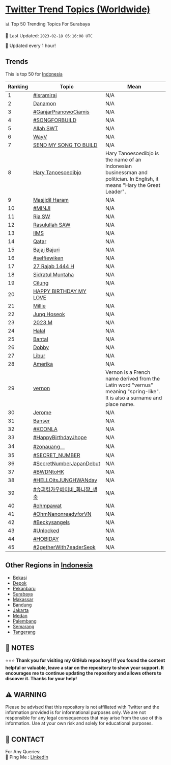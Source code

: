 [Twitter Trend Topics (Worldwide)](https://github.com/ErcinDedeoglu/Twitter-Trend-Topics)
==========


📊 Top 50 Trending Topics For Surabaya

📆 Last Updated: `2023-02-18 05:16:08 UTC`

🔧 Updated every 1 hour!


## Trends

This is top 50 for [Indonesia](</Indonesia>)

| Ranking | Topic | Mean |
| ------- | ------------ | ------------ |
| 1 | [#isramiraj](http://twitter.com/search?q=%23isramiraj) | N/A |
| 2 | [Danamon](http://twitter.com/search?q=Danamon) | N/A |
| 3 | [#GanjarPranowoCiamis](http://twitter.com/search?q=%23GanjarPranowoCiamis) | N/A |
| 4 | [#SONGFORBUILD](http://twitter.com/search?q=%23SONGFORBUILD) | N/A |
| 5 | [Allah SWT](http://twitter.com/search?q=Allah+SWT) | N/A |
| 6 | [WayV](http://twitter.com/search?q=WayV) | N/A |
| 7 | [SEND MY SONG TO BUILD](http://twitter.com/search?q=SEND+MY+SONG+TO+BUILD) | N/A |
| 8 | [Hary Tanoesoedibjo](http://twitter.com/search?q=Hary+Tanoesoedibjo) | Hary Tanoesoedibjo is the name of an Indonesian businessman and politician. In English, it means "Hary the Great Leader". |
| 9 | [Masjidil Haram](http://twitter.com/search?q=Masjidil+Haram) | N/A |
| 10 | [#MINJI](http://twitter.com/search?q=%23MINJI) | N/A |
| 11 | [Ria SW](http://twitter.com/search?q=Ria+SW) | N/A |
| 12 | [Rasulullah SAW](http://twitter.com/search?q=Rasulullah+SAW) | N/A |
| 13 | [IIMS](http://twitter.com/search?q=IIMS) | N/A |
| 14 | [Qatar](http://twitter.com/search?q=Qatar) | N/A |
| 15 | [Bajaj Bajuri](http://twitter.com/search?q=Bajaj+Bajuri) | N/A |
| 16 | [#selfiewiken](http://twitter.com/search?q=%23selfiewiken) | N/A |
| 17 | [27 Rajab 1444 H](http://twitter.com/search?q=27+Rajab+1444+H) | N/A |
| 18 | [Sidratul Muntaha](http://twitter.com/search?q=Sidratul+Muntaha) | N/A |
| 19 | [Cilung](http://twitter.com/search?q=Cilung) | N/A |
| 20 | [HAPPY BIRTHDAY MY LOVE](http://twitter.com/search?q=HAPPY+BIRTHDAY+MY+LOVE) | N/A |
| 21 | [Millie](http://twitter.com/search?q=Millie) | N/A |
| 22 | [Jung Hoseok](http://twitter.com/search?q=Jung+Hoseok) | N/A |
| 23 | [2023 M](http://twitter.com/search?q=2023+M) | N/A |
| 24 | [Halal](http://twitter.com/search?q=Halal) | N/A |
| 25 | [Bantal](http://twitter.com/search?q=Bantal) | N/A |
| 26 | [Dobby](http://twitter.com/search?q=Dobby) | N/A |
| 27 | [Libur](http://twitter.com/search?q=Libur) | N/A |
| 28 | [Amerika](http://twitter.com/search?q=Amerika) | N/A |
| 29 | [vernon](http://twitter.com/search?q=vernon) | Vernon is a French name derived from the Latin word "vernus" meaning "spring-like". It is also a surname and place name. |
| 30 | [Jerome](http://twitter.com/search?q=Jerome) | N/A |
| 31 | [Banser](http://twitter.com/search?q=Banser) | N/A |
| 32 | [#KCONLA](http://twitter.com/search?q=%23KCONLA) | N/A |
| 33 | [#HappyBirthdayJhope](http://twitter.com/search?q=%23HappyBirthdayJhope) | N/A |
| 34 | [#zonauangᅠ](http://twitter.com/search?q=%23zonauang%e1%85%a0) | N/A |
| 35 | [#SECRET_NUMBER](http://twitter.com/search?q=%23SECRET_NUMBER) | N/A |
| 36 | [#SecretNumberJapanDebut](http://twitter.com/search?q=%23SecretNumberJapanDebut) | N/A |
| 37 | [#BWDNtoHK](http://twitter.com/search?q=%23BWDNtoHK) | N/A |
| 38 | [#HELLOitsJUNGHWANday](http://twitter.com/search?q=%23HELLOitsJUNGHWANday) | N/A |
| 39 | [#슈퍼킹카우베이비_화니짱_생축](http://twitter.com/search?q=%23%ec%8a%88%ed%8d%bc%ed%82%b9%ec%b9%b4%ec%9a%b0%eb%b2%a0%ec%9d%b4%eb%b9%84_%ed%99%94%eb%8b%88%ec%a7%b1_%ec%83%9d%ec%b6%95) | N/A |
| 40 | [#ohmpawat](http://twitter.com/search?q=%23ohmpawat) | N/A |
| 41 | [#OhmNanonreadyforVN](http://twitter.com/search?q=%23OhmNanonreadyforVN) | N/A |
| 42 | [#Beckysangels](http://twitter.com/search?q=%23Beckysangels) | N/A |
| 43 | [#Unlocked](http://twitter.com/search?q=%23Unlocked) | N/A |
| 44 | [#HOBIDAY](http://twitter.com/search?q=%23HOBIDAY) | N/A |
| 45 | [#2getherWith7eaderSeok](http://twitter.com/search?q=%232getherWith7eaderSeok) | N/A |



## Other Regions in [Indonesia](</Indonesia>)

* [Bekasi](</Indonesia/Bekasi.md>)
* [Depok](</Indonesia/Depok.md>)
* [Pekanbaru](</Indonesia/Pekanbaru.md>)
* [Surabaya](</Indonesia/Surabaya.md>)
* [Makassar](</Indonesia/Makassar.md>)
* [Bandung](</Indonesia/Bandung.md>)
* [Jakarta](</Indonesia/Jakarta.md>)
* [Medan](</Indonesia/Medan.md>)
* [Palembang](</Indonesia/Palembang.md>)
* [Semarang](</Indonesia/Semarang.md>)
* [Tangerang](</Indonesia/Tangerang.md>)



## 📝 NOTES

⭐⭐⭐ **Thank you for visiting my GitHub repository! If you found the content helpful or valuable, leave a star on the repository to show your support. It encourages me to continue updating the repository and allows others to discover it. Thanks for your help!**


## ⚠️ WARNING

Please be advised that this repository is not affiliated with Twitter and the information provided is for informational purposes only. We are not responsible for any legal consequences that may arise from the use of this information. Use at your own risk and solely for educational purposes.


## 📨 CONTACT

 For Any Queries:  
            🏓 Ping Me : [LinkedIn](https://www.linkedin.com/in/ercindedeoglu/)
